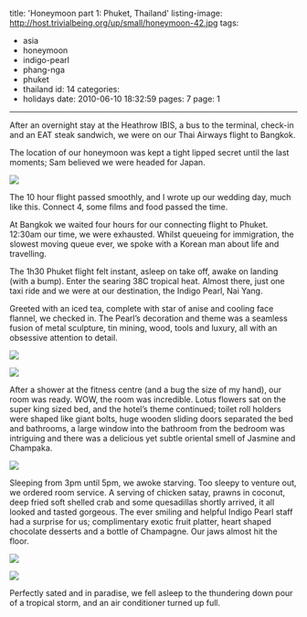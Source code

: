 title: 'Honeymoon part 1: Phuket, Thailand'
listing-image: http://host.trivialbeing.org/up/small/honeymoon-42.jpg
tags:
  - asia
  - honeymoon
  - indigo-pearl
  - phang-nga
  - phuket
  - thailand
id: 14
categories:
  - holidays
date: 2010-06-10 18:32:59
pages: 7
page: 1
---

After an overnight stay at the Heathrow IBIS, a bus to the terminal, check-in and an EAT steak sandwich, we were on our Thai Airways flight to Bangkok.

The location of our honeymoon was kept a tight lipped secret until the last moments; Sam believed we were headed for Japan.

[![](http://host.trivialbeing.org/up/small/honeymoon-36.jpg)](http://host.trivialbeing.org/up/honeymoon-36.jpg)

<!--more-->

The 10 hour flight passed smoothly, and I wrote up our wedding day, much like this. Connect 4, some films and food passed the time.

At Bangkok we waited four hours for our connecting flight to Phuket. 12:30am our time, we were exhausted. Whilst queueing for immigration, the slowest moving queue ever, we spoke with a Korean man about life and travelling.

The 1h30 Phuket flight felt instant, asleep on take off, awake on landing (with a bump). Enter the searing 38C tropical heat. Almost there, just one taxi ride and we were at our destination, the Indigo Pearl, Nai Yang.

Greeted with an iced tea, complete with star of anise and cooling face flannel, we checked in. The Pearl’s decoration and theme was a seamless fusion of metal sculpture, tin mining, wood, tools and luxury, all with an obsessive attention to detail.

[![](http://host.trivialbeing.org/up/small/honeymoon-50.jpg)](http://host.trivialbeing.org/up/honeymoon-50.jpg)

[![](http://host.trivialbeing.org/up/small/honeymoon-51.jpg)](http://host.trivialbeing.org/up/honeymoon-51.jpg)

After a shower at the fitness centre (and a bug the size of my hand), our room was ready. WOW, the room was incredible. Lotus flowers sat on the super king sized bed, and the hotel’s theme continued; toilet roll holders were shaped like giant bolts, huge wooden sliding doors separated the bed and bathrooms, a large window into the bathroom from the bedroom was intriguing and there was a delicious yet subtle oriental smell of Jasmine and Champaka.

[![](http://host.trivialbeing.org/up/small/honeymoon-37.jpg)](http://host.trivialbeing.org/up/honeymoon-37.jpg)

Sleeping from 3pm until 5pm, we awoke starving. Too sleepy to venture out, we ordered room service. A serving of chicken satay, prawns in coconut, deep fried soft shelled crab and some quesadillas shortly arrived, it all looked and tasted gorgeous. The ever smiling and helpful Indigo Pearl staff had a surprise for us; complimentary exotic fruit platter, heart shaped chocolate desserts and a bottle of Champagne. Our jaws almost hit the floor.

[![](http://host.trivialbeing.org/up/small/honeymoon-40.jpg)](http://host.trivialbeing.org/up/honeymoon-40.jpg)

[![](http://host.trivialbeing.org/up/small/honeymoon-42.jpg)](http://host.trivialbeing.org/up/honeymoon-42.jpg)

Perfectly sated and in paradise, we fell asleep to the thundering down pour of a tropical storm, and an air conditioner turned up full.
